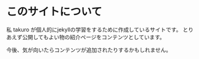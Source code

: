 ---
---
# このサイトについて
私 takuro が個人的にjekyllの学習をするために作成しているサイトです。
とりあえず公開してもよい物の紹介ページをコンテンツとしています。

今後、気が向いたらコンテンツが追加されたりするかもしれません。